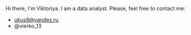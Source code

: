 Hi there, I'm Viktoriya. I am a data analyst.
Please, feel free to contact me:
* ukus8@yandex.ru
* @vierko_13
